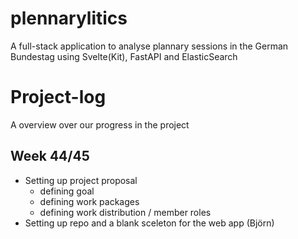 # plennarylitics
A full-stack application to analyse plannary sessions in the German Bundestag using Svelte(Kit), FastAPI and ElasticSearch

# Project-log
A overview over our progress in the project

## Week 44/45

* Setting up project proposal
  * defining goal
  * defining work packages
  * defining work distribution / member roles
* Setting up repo and a blank sceleton for the web app (Björn)
